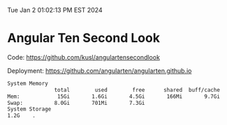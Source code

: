 Tue Jan  2 01:02:13 PM EST 2024

# Angular Ten Second Look

Code: https://github.com/kusl/angulartensecondlook

Deployment: https://github.com/angularten/angularten.github.io

```bash
System Memory
               total        used        free      shared  buff/cache   available
Mem:            15Gi       1.6Gi       4.5Gi       166Mi       9.7Gi        13Gi
Swap:          8.0Gi       701Mi       7.3Gi
System Storage
1.2G	.
```
